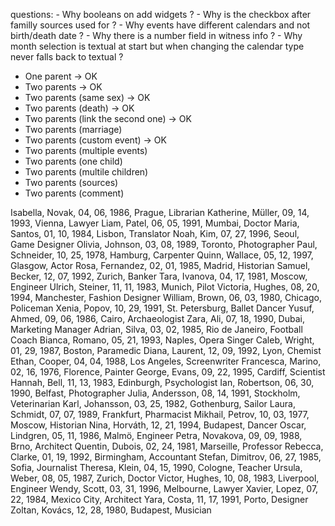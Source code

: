 questions:
    - Why booleans on add widgets ?
    - Why is the checkbox after familly sources used for ?
    - Why events have different calendars and not birth/death date ?
    - Why there is a number field in witness info ?
    - Why month selection is textual at start but when changing the calendar type never falls back to textual ?

- One parent -> OK
- Two parents -> OK
- Two parents (same sex) -> OK
- Two parents (death) -> OK
- Two parents (link the second one) -> OK
- Two parents (marriage)
- Two parents (custom event) -> OK
- Two parents (multiple events)
- Two parents (one child)
- Two parents (multile children)
- Two parents (sources)
- Two parents (comment)

Isabella, Novak, 04, 06, 1986, Prague, Librarian
Katherine, Müller, 09, 14, 1993, Vienna, Lawyer
Liam, Patel, 06, 05, 1991, Mumbai, Doctor
Maria, Santos, 01, 10, 1984, Lisbon, Translator
Noah, Kim, 07, 27, 1996, Seoul, Game Designer
Olivia, Johnson, 03, 08, 1989, Toronto, Photographer
Paul, Schneider, 10, 25, 1978, Hamburg, Carpenter
Quinn, Wallace, 05, 12, 1997, Glasgow, Actor
Rosa, Fernandez, 02, 01, 1985, Madrid, Historian
Samuel, Becker, 12, 07, 1992, Zurich, Banker
Tara, Ivanova, 04, 17, 1981, Moscow, Engineer
Ulrich, Steiner, 11, 11, 1983, Munich, Pilot
Victoria, Hughes, 08, 20, 1994, Manchester, Fashion Designer
William, Brown, 06, 03, 1980, Chicago, Policeman
Xenia, Popov, 10, 29, 1991, St. Petersburg, Ballet Dancer
Yusuf, Ahmed, 09, 06, 1986, Cairo, Archaeologist
Zara, Ali, 07, 18, 1990, Dubai, Marketing Manager
Adrian, Silva, 03, 02, 1985, Rio de Janeiro, Football Coach
Bianca, Romano, 05, 21, 1993, Naples, Opera Singer
Caleb, Wright, 01, 29, 1987, Boston, Paramedic
Diana, Laurent, 12, 09, 1992, Lyon, Chemist
Ethan, Cooper, 04, 04, 1988, Los Angeles, Screenwriter
Francesca, Marino, 02, 16, 1976, Florence, Painter
George, Evans, 09, 22, 1995, Cardiff, Scientist
Hannah, Bell, 11, 13, 1983, Edinburgh, Psychologist
Ian, Robertson, 06, 30, 1990, Belfast, Photographer
Julia, Andersson, 08, 14, 1991, Stockholm, Veterinarian
Karl, Johansson, 03, 25, 1982, Gothenburg, Sailor
Laura, Schmidt, 07, 07, 1989, Frankfurt, Pharmacist
Mikhail, Petrov, 10, 03, 1977, Moscow, Historian
Nina, Horváth, 12, 21, 1994, Budapest, Dancer
Oscar, Lindgren, 05, 11, 1986, Malmö, Engineer
Petra, Novakova, 09, 09, 1988, Brno, Architect
Quentin, Dubois, 02, 24, 1981, Marseille, Professor
Rebecca, Clarke, 01, 19, 1992, Birmingham, Accountant
Stefan, Dimitrov, 06, 27, 1985, Sofia, Journalist
Theresa, Klein, 04, 15, 1990, Cologne, Teacher
Ursula, Weber, 08, 05, 1987, Zurich, Doctor
Victor, Hughes, 10, 08, 1983, Liverpool, Engineer
Wendy, Scott, 03, 31, 1996, Melbourne, Lawyer
Xavier, Lopez, 07, 22, 1984, Mexico City, Architect
Yara, Costa, 11, 17, 1991, Porto, Designer
Zoltan, Kovács, 12, 28, 1980, Budapest, Musician

